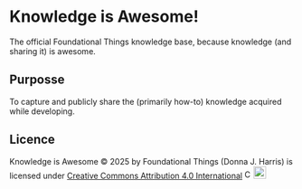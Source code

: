 # Knowledge is Awesome!
The official Foundational Things knowledge base, because knowledge (and sharing it) is awesome.

## Purposse
To capture and publicly share the (primarily how-to) knowledge acquired while developing.

## Licence
Knowledge is Awesome © 2025 by Foundational Things (Donna J. Harris) is licensed under [Creative Commons Attribution 4.0 International](https://creativecommons.org/licenses/by/4.0/) <img src="https://mirrors.creativecommons.org/presskit/icons/cc.svg" alt="CC icon" width="16px" height="16px"><img src="https://mirrors.creativecommons.org/presskit/icons/by.svg" alt="BY icon" width="22px" height="22px">
